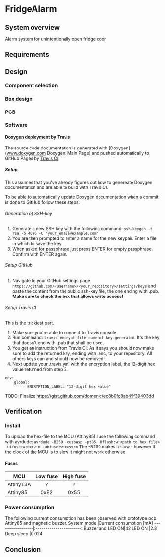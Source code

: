 # FridgeAlarm
## System overview
Alarm system for unintentionally open fridge door

## Requirements

## Design
### Component selection


### Box design

### PCB

### Software

#### Doxygen deployment by Travis
The source code documentation is generated with [Doxygen](www.doxygen.com Doxygen: Main Page) and pushed automatically to GitHub Pages by [Travis CI](www.travis-ci.org).

##### Setup
This assumes that you've already figures out how to genereate Doxygen documentation and are able to build with Travis CI.

To be able to automatically update Doxygen documentation when a commit is done to GitHub follow these steps:
###### Generation of SSH-key
1. Generate a new SSH key with the following command: 
`ssh-keygen -t rsa -b 4096 -C "your_email@example.com"`
2. You are then prompted to enter a name for the new keypair. Enter a file in which to save the key.
3. When asked for passphrase just press ENTER for empty passphrase. Confirm with ENTER again.

###### Setup GitHub
1. Navigate to your GitHub settings page `https://github.com/<username>/<your_repository>/settings/keys` and paste the content from the public ssh-key file, the one ending with .pub. **Make sure to check the box that allows write access!**

###### Setup Travis CI
This is the trickiest part.
1. Make sure you're able to connect to Travis console.
2. Run command: `travis encrypt-file name-of-key-generated`.
It's the key that doesn't end with .pub that shall be used.
3. You get an instruction from Travis CI. As it says you should now make sure to add the returned key, ending with .enc, to your repository. All others keys can and should now be removed!
4. Next update your .travis.yml with the encryption label, the 12-digit hex value returned from step 2.
```
env:
	global:
    	- ENCRYPTION_LABEL: "12-digit hex value"
```
TODO: Finalize
https://gist.github.com/domenic/ec8b0fc8ab45f39403dd





## Verification


### Install
To upload the hex-file to the MCU (Attiny85) I use the following command with avrdude:
`avrdude -B250 -cusbasp -pt85 -Uflash:w:<path to hex file> -Ulfuse:w:0xE2:m -Uhfuse:w:0x55:m`
The -B250 makes it slow - however if the clock of the MCU is to slow it might not work otherwise.

#### Fuses
|MCU      |Low fuse|High fuse|
|---------|:------:|:-------:|
|Attiny13A|?       |?        |
|Attiny85 |0xE2    |0x55     |
### Power consumption
The following current consumption has been observed with prototype pcb, Attiny85 and magnetic buzzer.
System mode      |Current consumption [mA]
-----------------|:-----------------------:
Buzzer and LED ON|42
LED ON			 |2.3
Deep sleep		 |0.024

## Conclusion





